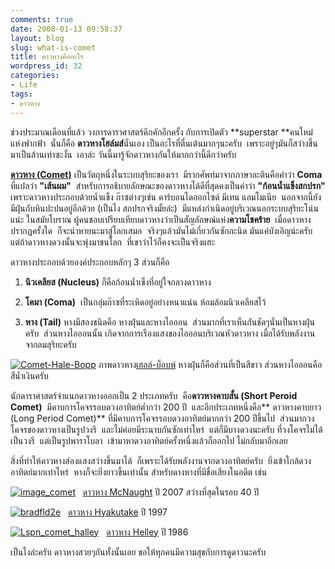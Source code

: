 ```yaml
---
comments: true
date: 2008-01-13 09:58:37
layout: blog
slug: what-is-comet
title: ดาวหางคืออะไร
wordpress_id: 32
categories:
- Life
tags:
- ดาวหาง
---
```


ช่วงประมาณเดือนที่แล้ว วงการดาราศาสตร์คึกคักอีกครั้ง กับการเปิดตัว **superstar **คนใหม่แห่งฟากฟ้า  นั่นก็คือ **ดาวหางโฮล์มส์**นั่นเอง เป็นอะไรที่ตื่นเต้นมากๆนะครับ  เพราะอยู่ๆมันก็สว่างขึ้นมาเป็นล้านเท่าซะงั้น  เอาล่ะ วันนี้มารู้จักดาวหางกันให้มากกว่านี้ดีกว่าครับ

**[ดาวหาง (Comet)](http://en.wikipedia.org/wiki/Comet)** เป็นวัตถุหนึ่งในระบบสุริยะของเรา  มีรากศัพท์มาจากภาษาละตินคือคำว่า **Coma** ที่แปลว่า **"เส้นผม"**  สำหรับการอธิบายลักษณะของดาวหางได้ดีที่สุดคงเป็นคำว่า **"ก้อนน้ำแข็งสกปรก"** เพราะดาวหางประกอบด้วยน้ำแข็ง ก๊าซต่างๆเช่น คาร์บอนไดออกไซด์ มีเทน แอมโมเนีย  นอกจากนี้ยังมีฝุ่นกับหินปะปนอยู่อีกด้วย (เป็นไง สกปรกจริงมั้ยล่ะ)  มีแหล่งกำเนิดอยู่บริเวณนอกระบบสุริยะโน่นแน่ะ ในสมัยโบราณ ผู้คนชอบเปรียบเทียบดาวหางว่าเป็นสัญลักษณ์แห่ง**ความโชคร้าย**  เมื่อดาวหางปรากฏครั้งใด  ก็จะนำหายนะมาสู่โลกเสมอ  จริงๆแล้วมันไม่เกี่ยวกันซักกะนิด มันแค่บังเอิญน่ะครับ  แต่ถ้าดาวหางดวงนั้นจะพุ่งมาชนโลก  ที่เขาว่าไว้ก็คงจะเป็นจริงแฮะ

ดาวหางประกอบด้วยองค์ประกอบหลักๆ 3 ส่วนก็คือ



	
  1. **นิวเคลียส (Nucleus)** ก็คือก้อนน้ำเข็งที่อยู่ใจกลางดาวหาง

	
  2. **โคมา (Coma)**  เป็นกลุ่มก๊าซที่ระเหิดอยู่อย่างหนาแน่น ห้อมล้อมนิวเคลียสไว้

	
  3. **หาง (Tail)** หางมีสองชนิดคือ หางฝุ่นและหางไอออน  ส่วนมากที่เราเห็นกันชัดๆนั่นเป็นหางฝุ่นครับ  ส่วนหางไอออนนั้น เกิดจากการเรืองแสงของไอออนบริเวณหัวดาวหาง เมื่อได้รับพลังงานจากลมสุริยะครับ




[![Comet-Hale-Bopp](http://www.armno.in.th/wp-content/uploads/2008/01/comet-hale-bopp-thumb.jpg)](http://www.armno.in.th/wp-content/uploads/2008/01/comet-hale-bopp.jpg)
ภาพดาวหาง[เฮลล์-บ็อบพ์](http://en.wikipedia.org/wiki/Comet_Hale-Bopp) หางฝุ่นก็คือส่วนที่เป็นสีขาว ส่วนหางไอออนคือสีน้ำเงินครับ

นักดาราศาสตร์จำแนกดาวหางออกเป็น 2 ประเภทครับ  คือ**ดาวหางคาบสั้น (Short Peroid Comet)**  มีคาบการโคจรรอบดวงอาทิตย์ต่ำกว่า 200 ปี  และอีกประเภทหนึ่งคือ** ดาวหางคาบยาว (Long Period Comet)** ที่มีคาบการโคจรรอบดวงอาทิตย์มากกว่า 200 ปีขึ้นไป  ส่วนมากวงโคจรของดาวหางเป็นรูปวงรี  และไม่ค่อยมีระนาบกันซักเท่าไหร่  แต่ก็มีบางดวงนะครับ ที่วงโคจรไม่ได้เป็นวงรี  แต่เป็นรูปพาราโบลา  เข้ามาหาดวงอาทิตย์ครั้งหนึ่งแล้วก็ออกไป ไม่กลับมาอีกเลย

สิ่งที่ทำให้ดาวหางส่องแสงสว่างขึ้นมาได้  ก็เพราะได้รับพลังงานจากดวงอาทิตย์ครับ  ยิ่งเข้าใกล้ดวงอาทิตย์มากเท่าไหร่  หางก็จะยิ่งยาวขึ้นเท่านั้น สำหรับดางหางที่มีชื่อเสียงในอดีต เช่น

[![image_comet](http://www.armno.in.th/wp-content/uploads/2008/01/image-comet-thumb.jpg)](http://www.armno.in.th/wp-content/uploads/2008/01/image-comet.jpg)   [ดาวหาง McNaught](http://en.wikipedia.org/wiki/Comet_McNaught) ปี 2007 สว่างที่สุดในรอบ 40 ปี

[![bradfld2e](http://www.armno.in.th/wp-content/uploads/2008/01/bradfld2e-thumb.jpg)](http://www.armno.in.th/wp-content/uploads/2008/01/bradfld2e.jpg)   [ดาวหาง Hyakutake](http://en.wikipedia.org/wiki/Comet_Hyakutake) ปี 1997

[![Lspn_comet_halley](http://www.armno.in.th/wp-content/uploads/2008/01/lspn-comet-halley-thumb.jpg)](http://www.armno.in.th/wp-content/uploads/2008/01/lspn-comet-halley.jpg)   [ดาวหาง Helley](http://en.wikipedia.org/wiki/Halley%27s_Comet) ปี 1986

เป็นไงล่ะครับ ดาวหางสวยๆกันทั้งนั้นเลย
ขอให้ทุกคนมีความสุขกับการดูดาวนะครับ
